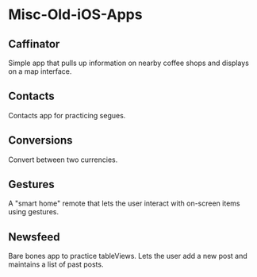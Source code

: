 # Misc-Old-iOS-Apps

## Caffinator
Simple app that pulls up information on nearby coffee shops and displays on a map interface.

## Contacts
Contacts app for practicing segues.

## Conversions
Convert between two currencies.

## Gestures
A "smart home" remote that lets the user interact with on-screen items using gestures.

## Newsfeed
Bare bones app to practice tableViews. Lets the user add a new post and maintains a list of past posts.
